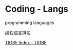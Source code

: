 # Coding - Langs

programming languages

编程语言排名

[TIOBE Index - TIOBE](https://www.tiobe.com/tiobe-index/python/)